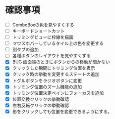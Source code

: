 # 確認事項
- [ ] ComboBoxの色を見やすくする
- [ ] キーボードショートカット
- [ ] トリミングビューに枠線を描画
- [ ] マウスホバーしているタイル上の色を変更する
- [ ] 別タブの追加
- [ ] 各種ボタンのレイアウトを見やすくする
- [x] BUG 画面端のときにボタンからの移動が聞かない
- [x] クリックした瞬間にトリミング位置を表示
- [x] クリック時の挙動を変更するステートの追加
- [x] トグルボタンをラジオボタンに変更
- [x] トリミング位置のズーム機能の追加
- [x] トリミング位置決定ペインにフォーカスを追加
- [x] 位置交換クリックの挙動確認
- [x] 左右反転クリックの挙動確認
- [x] 影をクリックしても位置を変更できるようにする。